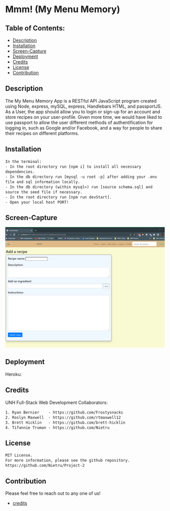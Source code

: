 # Mmm! (My Menu Memory)

## Table of Contents:

- [Description](#description)
- [Installation](#installation)
- [Screen-Capture](#screen-capture)
- [Deployment](#deployment)
- [Credits](#credits)
- [License](#license)
- [Contribution](#contribution)

## Description

The My Menu Memory App is a RESTful API JavaScript program created using Node, express, mySQL, express, Handlebars HTML, and passportJS. As a User, the app should allow you to login or sign-up for an account and store recipes on your user-profile. Given more time, we would have liked to use passport to allow the user different methods of authentification for logging in, such as Google and/or Facebook, and a way for people to share their recipes on different platforms.

## Installation

```
In the terminal:
- In the root directory run [npm i] to install all necessary dependencies.
- In the db directory run [mysql -u root -p] after adding your .env file and sql information locally.
- In the db directory (within mysql>) run [source schema.sql] and source the seed file if necessary.
- In the root directory run [npm run devStart].
- Open your local host PORT!
```

## Screen-Capture

![Screen capture image of the homepage to the MMM! recipe application](/img/Capture.PNG?raw=true)

## Deployment

Heroku:

## Credits

UNH Full-Stack Web Development Collaborators:

```
1. Ryan Bernier    - https://github.com/Frostysnacks
2. Roslyn Maxwell  - https://github.com/rtmaxwell12
3. Brett Hicklin   - https://github.com/brett-hicklin
4. Tifannie Truman - https://github.com/Nietru
```

## License

```
MIT License.
For more information, please see the github repository.
https://github.com/Nietru/Project-2
```

## Contribution

Please feel free to reach out to any one of us!

- [credits](#credits)
